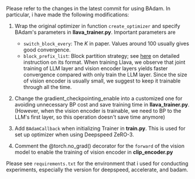 Please refer to the changes in the latest commit for using BAdam. In particular, i have made the following modifications:

1. Wrap the original optimizer in function `create_optimizer` and specify BAdam's parameters in **llava_trainer.py**. Important parameters are
    * `switch_block_every`: The $K$ in paper. Values around $100$ usually gives good convergence.
    * `block_prefix_list`: Block partition strategy; see [here](https://github.com/Ledzy/BAdam?tab=readme-ov-file#partition-by-module-a-single-gpu) on detailed instruction on its format. When training Llava, we observe that joint training of LLM layer and vision encoder layers yields faster convergence compared with only train the LLM layer. Since the size of vision encoder is usually small, we suggest to keep it trainable through all the time.

2. Change the gradient_checkpointing_enable into a customized one for avoiding unnecessary BP cost and save training time in **llava_trainer.py**. (However, when the vision encoder is trainable, we need to BP to the LLM's first layer, so this operation doesn't save time anymore)

3. Add `BAdamCallback` when initializing Trainer in **train.py**. This is used for set up optimizer when using Deepspeed ZeRO-3.

4. Comment the @torch.no_grad() decorator for the `forward` of the vision model to enable the training of vision encoder in **clip_encoder.py**

Please see `requirements.txt` for the environment that i used for conducting experiments, especially the version for deepspeed, accelerate, and badam.